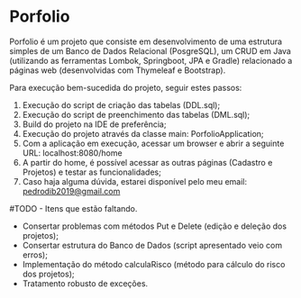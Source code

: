 # Porfolio
Porfolio é um projeto que consiste em desenvolvimento de uma estrutura simples de um Banco de Dados Relacional (PosgreSQL), um CRUD em Java (utilizando as ferramentas Lombok, Springboot, JPA e Gradle) relacionado a páginas web (desenvolvidas com Thymeleaf e Bootstrap).

Para execução bem-sucedida do projeto, seguir estes passos:

1. Execução do script de criação das tabelas (DDL.sql);
2. Execução do script de preenchimento das tabelas (DML.sql);
3. Build do projeto na IDE de preferência;
4. Execução do projeto através da classe main: PorfolioApplication;
5. Com a aplicação em execução, acessar um browser e abrir a seguinte URL: localhost:8080/home
6. A partir do home, é possível acessar as outras páginas (Cadastro e Projetos) e testar as funcionalidades;
7. Caso haja alguma dúvida, estarei disponível pelo meu email: pedrodib2019@gmail.com


#TODO - Itens que estão faltando.
- Consertar problemas com métodos Put e Delete (edição e deleção dos projetos);
- Consertar estrutura do Banco de Dados (script apresentado veio com erros);
- Implementação do método calculaRisco (método para cálculo do risco dos projetos);
- Tratamento robusto de exceções.

